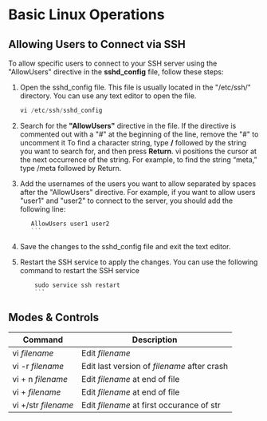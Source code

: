 
# Basic Linux Operations

## Allowing Users to Connect via SSH

To allow specific users to connect to your SSH server using the "AllowUsers" directive in the **sshd_config** file, follow these steps:

1. Open the sshd_config file. This file is usually located in the "/etc/ssh/" directory. You can use any text editor to open the file.
    ```powershell
    vi /etc/ssh/sshd_config
    ```
2. Search for the **"AllowUsers"** directive in the file. If the directive is commented out with a "#" at the beginning of the line, remove the "#" to uncomment it
    To find a character string, type **/** followed by the string you want to search for, and then press **Return**. 
    vi positions the cursor at the next occurrence of the string. For example, to find the string “meta,” type /meta followed by Return.    

3. Add the usernames of the users you want to allow separated by spaces after the "AllowUsers" directive. For example, if you want to allow users "user1" and "user2" to connect to the server, you should add the following line:
     ```powershell
        AllowUsers user1 user2
        ```
4. Save the changes to the sshd_config file and exit the text editor.
5. Restart the SSH service to apply the changes. You can use the following command to restart the SSH service
    ```powershell
        sudo service ssh restart
        ```

## Modes & Controls

| Command             | Description                                 |
| ------------------- | ------------------------------------------- |
| vi *filename*       | Edit *filename*                             |
| vi -r *filename*    | Edit last version of *filename* after crash |
| vi + n *filename*   | Edit *filename* at end of file              |
| vi + *filename*     | Edit *filename* at end of file              |
| vi +/str *filename* | Edit *filename* at first occurance of str   |




